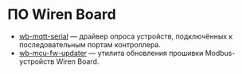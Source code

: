 # ПО Wiren Board

* [wb-mqtt-serial](wb-mqtt-serial/index.md) — драйвер опроса устройств, подключённых к последовательным портам контроллера.
* [wb-mcu-fw-updater](wb-mcu-fw-updater/index.md) — утилита обновления прошивки Modbus-устройств Wiren Board.


